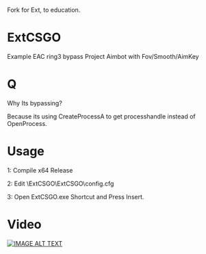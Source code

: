 
Fork for Ext, to education.
# ExtCSGO
Example EAC ring3 bypass Project
Aimbot with Fov/Smooth/AimKey

# Q
Why Its bypassing? 

Because its using CreateProcessA to get processhandle instead of OpenProcess.
# Usage

1: Compile x64 Release

2: Edit \ExtCSGO\ExtCSGO\config.cfg

3: Open ExtCSGO.exe Shortcut and Press Insert.

# Video
[![IMAGE ALT TEXT](http://img.youtube.com/vi/omLlkd7BfAc/0.jpg)](http://www.youtube.com/watch?v=omLlkd7BfAc "EAC External Aimbot")


